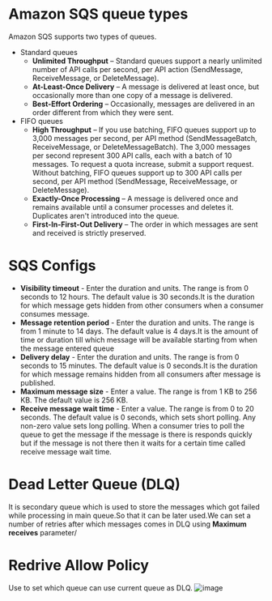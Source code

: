 # Amazon SQS queue types
Amazon SQS supports two types of queues.  
- Standard queues
  - __Unlimited Throughput__ – Standard queues support a nearly unlimited number of API calls per second, per API action (SendMessage, ReceiveMessage, or DeleteMessage).
  - __At-Least-Once Delivery__ – A message is delivered at least once, but occasionally more than one copy of a message is delivered.
  - __Best-Effort Ordering__ – Occasionally, messages are delivered in an order different from which they were sent.
- FIFO queues
  - __High Throughput__ – If you use batching, FIFO queues support up to 3,000 messages per second, per API method (SendMessageBatch, ReceiveMessage, or DeleteMessageBatch).
      The 3,000 messages per second represent 300 API calls, each with a batch of 10 messages. To request a quota increase, submit a support request. Without batching, FIFO queues support up to 300 API calls per second, per API method (SendMessage, ReceiveMessage, or DeleteMessage).
  - __Exactly-Once Processing__ – A message is delivered once and remains available until a consumer processes and deletes it. Duplicates aren't introduced into the queue.
  - __First-In-First-Out Delivery__ – The order in which messages are sent and received is strictly preserved.

# SQS Configs
- __Visibility timeout__ - Enter the duration and units. The range is from 0 seconds to 12 hours. The default value is 30 seconds.It is the duration for which message gets hidden from other consumers when a consumer consumes message.  
- __Message retention period__ - Enter the duration and units. The range is from 1 minute to 14 days. The default value is 4 days.It is the amount of time or duration till which message will be available starting from when the message entered queue
- __Delivery delay__ - Enter the duration and units. The range is from 0 seconds to 15 minutes. The default value is 0 seconds.It is the duration for which message remains hidden from all consumers after message is published.
- __Maximum message size__ - Enter a value. The range is from 1 KB to 256 KB. The default value is 256 KB.
- __Receive message wait time__ - Enter a value. The range is from 0 to 20 seconds. The default value is 0 seconds, which sets short polling. Any non-zero value sets long polling. When a consumer tries to poll the queue to get the message if the message is there is responds quickly but if the message is not there then it waits for a certain time called receive message wait time.

# Dead Letter Queue (DLQ)
It is secondary queue which is used to store the messages which got failed while processing in main queue.So that it can be later used.We can set a number of retries after which messages comes in DLQ using __Maximum receives__ parameter/

# Redrive Allow Policy
Use to set which queue can use current queue as DLQ.
![image](https://github.com/yadavraganu/cloud/assets/77580939/b8388ed3-7229-4d0b-aea3-52d6b1b2cf89)
